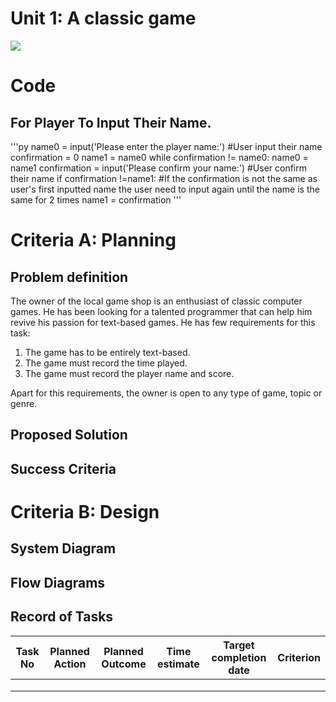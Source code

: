 # Unit 1: A classic game 
![](game.gif)

# Code
## For Player To Input Their Name.

'''py
name0 = input('Please enter the player name:')
#User input their name
confirmation = 0
name1 = name0
while confirmation != name0:
    name0 = name1
    confirmation = input('Please confirm your name:')
    #User confirm their name
    if confirmation !=name1:
    #If the confirmation is not the same as user's first inputted name the user need to input again until the name is the same for 2 times
        name1 = confirmation
'''
# Criteria A: Planning

## Problem definition

The owner of the local game shop is an enthusiast of classic computer games. He has been looking for a talented programmer that can help him revive his passion for text-based games. He has few requirements for this task:

1. The game has to be entirely text-based.
2. The game must record the time played.
3. The game must record the player name and score.

Apart for this requirements, the owner is open to any type of game, topic or genre.

## Proposed Solution

## Success Criteria


# Criteria B: Design

## System Diagram

## Flow Diagrams

## Record of Tasks
| Task No | Planned Action | Planned Outcome | Time estimate | Target completion date | Criterion |
|---------|----------------|-----------------|---------------|------------------------|-----------|
|         |                |                 |               |                        |           |
|         |                |                 |               |                        |           |
|         |                |                 |               |                        |           |
